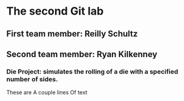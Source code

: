 # The second Git lab
## First team member: Reilly Schultz
## Second team member: Ryan Kilkenney
### Die Project: simulates the rolling of a die with a specified number of sides.
 These are
 A couple lines
 Of text
